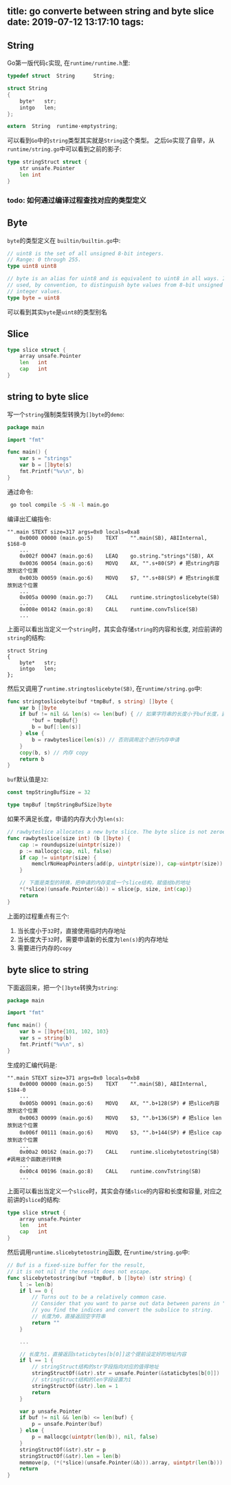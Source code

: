 title: go converte between string and byte slice
date: 2019-07-12 13:17:10
tags:
---

## String
Go第一版代码`c`实现, 在`runtime/runtime.h`里:
```c
typedef struct  String      String;

struct String
{
    byte*   str;
    intgo   len;
};

extern  String  runtime·emptystring;
```

可以看到`Go`中的`string`类型其实就是`String`这个类型。
之后`Go`实现了自举，从`runtime/string.go`中可以看到之前的影子:
```go
type stringStruct struct {
    str unsafe.Pointer
    len int
}
```
### todo: 如何通过编译过程查找对应的类型定义


## Byte 
`byte`的类型定义在 `builtin/builtin.go`中:
```go
// uint8 is the set of all unsigned 8-bit integers.
// Range: 0 through 255.
type uint8 uint8

// byte is an alias for uint8 and is equivalent to uint8 in all ways. It is
// used, by convention, to distinguish byte values from 8-bit unsigned
// integer values.
type byte = uint8
```
可以看到其实`byte`是`uint8`的类型别名
## Slice
```go
type slice struct {
    array unsafe.Pointer
    len   int
    cap   int
}
```
## string to byte slice
写一个`string`强制类型转换为`[]byte`的`demo`:
```go
package main

import "fmt"

func main() {
    var s = "strings"
    var b = []byte(s)
    fmt.Printf("%v\n", b)
}
```
通过命令:
```sh
 go tool compile -S -N -l main.go
```
编译出汇编指令:
```x86asm
"".main STEXT size=317 args=0x0 locals=0xa8
    0x0000 00000 (main.go:5)    TEXT    "".main(SB), ABIInternal, $168-0
    ...
    0x002f 00047 (main.go:6)    LEAQ    go.string."strings"(SB), AX
    0x0036 00054 (main.go:6)    MOVQ    AX, "".s+80(SP) # 把string内容放到这个位置
    0x003b 00059 (main.go:6)    MOVQ    $7, "".s+88(SP) # 把string长度放到这个位置
    ...
    0x005a 00090 (main.go:7)    CALL    runtime.stringtoslicebyte(SB)
    ...
    0x008e 00142 (main.go:8)    CALL    runtime.convTslice(SB)
    ...
```
上面可以看出当定义一个`string`时，其实会存储`string`的内容和长度, 对应前讲的`string`的结构:
```
struct String
{
    byte*   str;
    intgo   len;
};
```
然后又调用了`runtime.stringtoslicebyte(SB)`, 在`runtime/string.go`中:
```go
func stringtoslicebyte(buf *tmpBuf, s string) []byte {
    var b []byte
    if buf != nil && len(s) <= len(buf) { // 如果字符串的长度小于buf长度，直接使用buf
        *buf = tmpBuf{}
        b = buf[:len(s)]
    } else {
        b = rawbyteslice(len(s)) // 否则调用这个进行内存申请
    }
    copy(b, s) // 内存 copy
    return b
}
```
`buf`默认值是`32`:
```go
const tmpStringBufSize = 32

type tmpBuf [tmpStringBufSize]byte
```
如果不满足长度，申请的内存大小为`len(s)`:
```go
// rawbyteslice allocates a new byte slice. The byte slice is not zeroed.
func rawbyteslice(size int) (b []byte) {
    cap := roundupsize(uintptr(size))
    p := mallocgc(cap, nil, false)
    if cap != uintptr(size) {
        memclrNoHeapPointers(add(p, uintptr(size)), cap-uintptr(size))
    }

    // 下面是类型的转换，把申请的内存变成一个slice结构，赋值给b的地址
    *(*slice)(unsafe.Pointer(&b)) = slice{p, size, int(cap)}
    return
}
```
上面的过程重点有三个:
1. 当长度小于`32`时，直接使用临时内存地址
2. 当长度大于`32`时，需要申请新的长度为`len(s)`的内存地址
3. 需要进行内存的`copy`

## byte slice to string
下面返回来，把一个`[]byte`转换为`string`:
```go
package main

import "fmt"

func main() {
    var b = []byte{101, 102, 103}
    var s = string(b)
    fmt.Printf("%v\n", s)
}
```
生成的汇编代码是:
```x86asm
"".main STEXT size=371 args=0x0 locals=0xb8
    0x0000 00000 (main.go:5)    TEXT    "".main(SB), ABIInternal, $184-0
    ...
    0x005b 00091 (main.go:6)    MOVQ    AX, "".b+128(SP) # 把slice内容放到这个位置
    0x0063 00099 (main.go:6)    MOVQ    $3, "".b+136(SP) # 把slice len 放到这个位置
    0x006f 00111 (main.go:6)    MOVQ    $3, "".b+144(SP) # 把slice cap 放到这个位置
    ...
    0x00a2 00162 (main.go:7)    CALL    runtime.slicebytetostring(SB) #调用这个函数进行转换
    ...
    0x00c4 00196 (main.go:8)    CALL    runtime.convTstring(SB)
    ...
```
上面可以看出当定义一个`slice`时，其实会存储`slice`的内容和长度和容量, 对应之前讲的`slice`的结构:
```go
type slice struct {
    array unsafe.Pointer
    len   int
    cap   int
}
```
然后调用`runtime.slicebytetostring`函数, 在`runtime/string.go`中:
```go
// Buf is a fixed-size buffer for the result,
// it is not nil if the result does not escape.
func slicebytetostring(buf *tmpBuf, b []byte) (str string) {
    l := len(b)
    if l == 0 {
        // Turns out to be a relatively common case.
        // Consider that you want to parse out data between parens in "foo()bar",
        // you find the indices and convert the subslice to string.
        // 长度为0，直接返回空字符串
        return ""
    }

    ...

    // 长度为1，直接返回staticbytes[b[0]]这个提前设定好的地址内容
    if l == 1 {
        // stringStruct结构的str字段指向对应的值得地址
        stringStructOf(&str).str = unsafe.Pointer(&staticbytes[b[0]])
        // stringStruct结构的len字段设置为1
        stringStructOf(&str).len = 1
        return
    }

    var p unsafe.Pointer
    if buf != nil && len(b) <= len(buf) {
        p = unsafe.Pointer(buf)
    } else {
        p = mallocgc(uintptr(len(b)), nil, false)
    }
    stringStructOf(&str).str = p
    stringStructOf(&str).len = len(b)
    memmove(p, (*(*slice)(unsafe.Pointer(&b))).array, uintptr(len(b)))
    return
}

```
